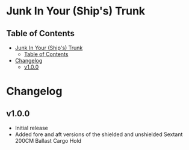 Junk In Your (Ship's) Trunk
===========================

Table of Contents
-----------------
- [Junk In Your (Ship's) Trunk](#junk-in-your-ships-trunk)
    - [Table of Contents](#table-of-contents)
- [Changelog](#changelog)
    - [v1.0.0](#v100)


Changelog
=========

v1.0.0
------
- Initial release
- Added fore and aft versions of the shielded and unshielded Sextant 200CM Ballast Cargo Hold
